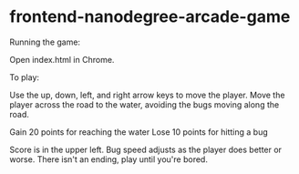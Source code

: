 frontend-nanodegree-arcade-game
===============================

Running the game:

Open index.html in Chrome.

To play:

Use the up, down, left, and right arrow keys to move the player.  Move the
player across the road to the water, avoiding the bugs moving along the road.

Gain 20 points for reaching the water
Lose 10 points for hitting a bug

Score is in the upper left.  Bug speed adjusts as the player does better or
worse.  There isn't an ending, play until you're bored.